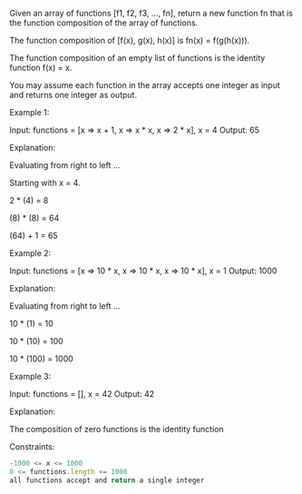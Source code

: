 Given an array of functions [f1, f2, f3, ..., fn], return a new function fn that is the function composition of the array of functions.

The function composition of [f(x), g(x), h(x)] is fn(x) = f(g(h(x))).

The function composition of an empty list of functions is the identity function f(x) = x.

You may assume each function in the array accepts one integer as input and returns one integer as output.

 

Example 1:

Input: functions = [x => x + 1, x => x * x, x => 2 * x], x = 4
Output: 65

Explanation:

Evaluating from right to left ...

Starting with x = 4.

2 * (4) = 8

(8) * (8) = 64

(64) + 1 = 65


Example 2:

Input: functions = [x => 10 * x, x => 10 * x, x => 10 * x], x = 1
Output: 1000

Explanation:

Evaluating from right to left ...

10 * (1) = 10

10 * (10) = 100

10 * (100) = 1000


Example 3:

Input: functions = [], x = 42
Output: 42

Explanation:

The composition of zero functions is the identity function
 

Constraints:
```js
-1000 <= x <= 1000
0 <= functions.length <= 1000
all functions accept and return a single integer